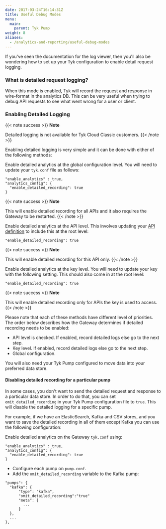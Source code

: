 ```yaml
---
date: 2017-03-24T16:14:31Z
title: Useful Debug Modes
menu:
  main:
    parent: Tyk Pump
weight: 8
aliases:
  - /analytics-and-reporting/useful-debug-modes
---
```


If you've seen the documentation for the log viewer, then you'll also be wondering how to set up your Tyk configuration to enable detail request logging.

### What is detailed request logging?

When this mode is enabled, Tyk will record the request and response in wire-format in the analytics DB. This can be very useful when trying to debug API requests to see what went wrong for a user or client.

### Enabling Detailed Logging

{{< note success >}}
**Note**  

Detailed logging is not available for Tyk Cloud Classic customers.
{{< /note >}}


Enabling detailed logging is very simple and it can be done with either of the following methods:

Enable detailed analytics at the global configuration level. You will need to update your `tyk.conf` file as follows:

```{.copyWrapper}
"enable_analytics" : true,
"analytics_config": {
  "enable_detailed_recording": true
}
```
{{< note success >}}
**Note**  

This will enable detailed recording for all APIs and it also requires the Gateway to be restarted.
{{< /note >}}


Enable detailed analytics at the API level. This involves updating your [API definition](/docs/tyk-gateway-api/api-definition-objects/) to include this at the root level:

```{.copyWrapper}
"enable_detailed_recording": true
```
{{< note success >}}
**Note**  

This will enable detailed recording for this API only.
{{< /note >}}


Enable detailed analytics at the key level. You will need to update your key with the following setting. This should also come in at the root level:


```{.copyWrapper}
"enable_detailed_recording": true
```
{{< note success >}}
**Note**  

This will enable detailed recording only for APIs the key is used to access.
{{< /note >}}


Please note that each of these methods have different level of priorities. The
order below describes how the Gateway determines if detailed recording needs to
be enabled:

- API level is checked. If enabled, record detailed logs else go to the next
  step.
- Key level. If enabled, record detailed logs else go to the next
  step.
- Global configuration.

You will also need your Tyk Pump configured to move data into your preferred data store.

#### Disabling detailed recording for a particular pump

In some cases, you don't want to send the detailed request and response to a particular data store. 
In order to do that, you can set `omit_detailed_recording` in your Tyk Pump configuration file to `true`. This will disable the detailed logging for a specific pump.

For example, if we have an ElasticSearch, Kafka and CSV stores, and you want to save the detailed recording in all of them except Kafka you can use the following configuration:

Enable detailed analytics on the Gateway `tyk.conf` using:
```{.copyWrapper}
"enable_analytics" : true,
"analytics_config": {
  "enable_detailed_recording": true
}
```
- Configure each pump on `pump.conf`.
- Add the `omit_detailed_recording` variable to the Kafka pump:
```{.copyWrapper}
"pumps": {
  "kafka": {
      "type": "kafka",
      "omit_detailed_recording":"true"
      "meta": {
        ...
      }
  },
  ... 
},
```
